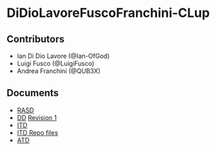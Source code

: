 # DiDioLavoreFuscoFranchini-CLup
## Contributors
- Ian Di Dio Lavore (@Ian-OfGod)
- Luigi Fusco (@LuigiFusco)
- Andrea Franchini (@QUB3X)

## Documents
- [RASD](https://github.com/QUB3X/Software-Engineering-2-Project-2021/blob/main/RASD/rasd.pdf)
- [DD](https://github.com/QUB3X/Software-Engineering-2-Project-2021/blob/main/DD/dd.pdf) [Revision 1](https://github.com/QUB3X/Software-Engineering-2-Project-2021/blob/main/DeliveryFolder/dd_update-1.pdf)
- [ITD](https://github.com/QUB3X/Software-Engineering-2-Project-2021/blob/main/ITD/itd.pdf)
- [ITD Repo files](https://github.com/QUB3X/Software-Engineering-2-Project-2021/blob/main/DeliveryFolder/ITD.zip)
- [ATD](https://github.com/ian-ofgod/QUB3X/Software-Engineering-2-Project-2021blob/main/DeliveryFolder/atd.pdf)
